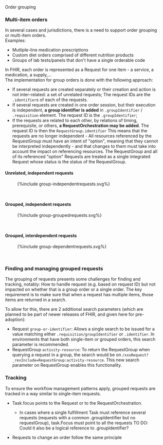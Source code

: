 Order grouping

### Multi-item orders

In several cases and jurisdictions, there is a need to support order grouping or multi-item orders.  
Examples: 
* Mutliple-line medication prescriptions
* Custom diet orders comprised of different nutrition products
* Groups of lab tests/panels that don't have a single orderable code

In FHIR, each order is represented as a Request for one item - a service, a medication, a supply,...  
The implementation for group orders is done with the following approach:

* If several requests are created separately or their creation and action is not inter-related: a set of unrelated requests; The request IDs are the `.identifier`s of each of the requests. 
* If several requests are created in one order session, but their execution is independent, **a group identifier is added** in `.groupIdentifier` / `.requisition` element. The request ID is the `.groupIdentifier`;
* If the requests are related to each other, by relations of timing, prerequisite, or others, **a RequestOrchestration may be added**. The request ID is then the `RequestGroup.identifier` This means that the requests are no longer independent - All resources referenced by the RequestGroup must have an intent of "option", meaning that they cannot be interpreted independently - and that changes to them must take into account the impact on referencing resources. The RequestGroup and all of its referenced "option" Requests are treated as a single integrated Request whose status is the status of the RequestGroup.


#### Unrelated, independent requests

<figure>
{%include group-independentrequests.svg%}
</figure>
<br clear="all"/>

#### Grouped, independent requests

<figure>
{%include group-groupedrequests.svg%}
</figure>
<br clear="all"/>

#### Grouped, interdependent requests
<figure>
{%include group-dependentrequests.svg%}
</figure>
<br clear="all"/>



### Finding and managing grouped requests 
The grouping of requests presents some challenges for finding and tracking, notably: How to handle request (e.g. based on request ID) but not impacted on whether that is a group order or a single order.
The key requirement is to make sure that when a request has multiple items, those items are returned in a search.

To allow for this, there are 2 additional search parameters (which are planned to be part of newer releases of FHIR, and given here for pre-adoption):

* Request `group-or-identifier`: Allows a single search to be issued for a value matching either `.requisition/groupIdentifier` or `.identifier`. In environments that have both single-item or grouped orders, this search parameter is recommended.
* RequestGroup `activity-resource`: To return the RequestGroup when querying a request in a group, the search would be on `/xxxRequest?_revInclude=RequestGroup:activity-resource`. This new search parameter on RequestGroup enables this functionality. 


### Tracking

To ensure the workflow management patterns apply, grouped requests are tracked in a way similar to single-item requests. 
* Task.focus points to the Request or to the RequestOrchestration.
  * In cases where a single fulfillment Task must reference several requests (requests with a common .groupIdentifier but no requestGroup), task.Focus must point to all the requests
  TO DO: Could it also be a logical reference to .groupIdentifier?
  

* Requests to change an order follow the same principle


